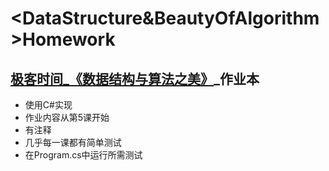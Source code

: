 # <DataStructure&BeautyOfAlgorithm>Homework
## [极客时间_《数据结构与算法之美》](https://time.geekbang.org/column/intro/126)_作业本
- 使用C#实现
- 作业内容从第5课开始
- 有注释
- 几乎每一课都有简单测试
- 在Program.cs中运行所需测试
